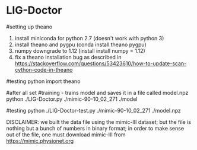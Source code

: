 # LIG-Doctor

#setting up theano
1) install miniconda for python 2.7 (doesn't work with python 3)
2) install theano and pygpu (conda install theano pygpu)
3) numpy downgrade to 1.12 (install install numpy = 1.12)
4) fix a theano installation bug as described in
https://stackoverflow.com/questions/53423610/how-to-update-scan-cython-code-in-theano

#testing
python
import theano

#after all set
#training - trains model and saves it in a file called model.npz
python ./LIG-Doctor.py ./mimic-90-10_02_271 ./model

#testing
python ./LIG-Doctor-test.py ./mimic-90-10_02_271 ./model.npz

DISCLAIMER: we built the data file using the mimic-III dataset; but the file is nothing but a bunch of numbers in binary format;
in order to make sense out of the file, one must download mimic-III from https://mimic.physionet.org
